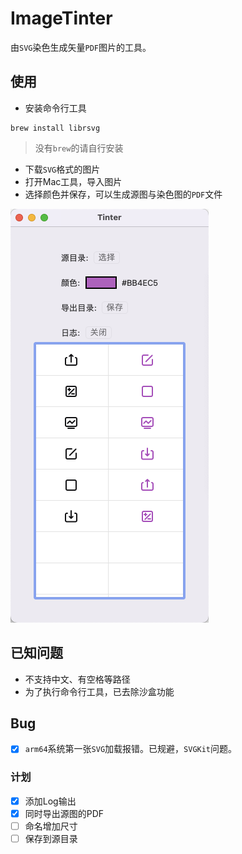 # ImageTinter
由`SVG`染色生成矢量`PDF`图片的工具。


## 使用

* 安装命令行工具

```
brew install librsvg
```
> 没有`brew`的请自行安装

* 下载`SVG`格式的图片
* 打开Mac工具，导入图片
* 选择颜色并保存，可以生成源图与染色图的`PDF`文件

![](assets/Snipaste_2023-02-01_17-01-10.png)



## 已知问题

* 不支持中文、有空格等路径
* 为了执行命令行工具，已去除沙盒功能

## Bug

* [x] `arm64`系统第一张`SVG`加载报错。已规避，`SVGKit`问题。

### 计划
* [x] 添加Log输出
* [x] 同时导出源图的PDF
* [ ] 命名增加尺寸
* [ ] 保存到源目录